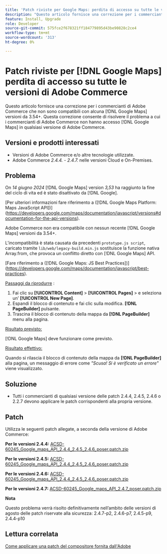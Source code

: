 ```yaml
---
title: 'Patch riviste per Google Maps: perdita di accesso su tutte le versioni di Adobe Commerce'
description: "Questo articolo fornisce una correzione per i commercianti di Adobe Commerce che non sono compatibili con [!DNL Google Maps] versioni da 3.54+."
feature: Install, Upgrade
role: Developer
source-git-commit: 575fce2f678321ff184779895d43be90828c2ce4
workflow-type: tm+mt
source-wordcount: '313'
ht-degree: 0%

---
```


# Patch riviste per [!DNL Google Maps] perdita di accesso su tutte le versioni di Adobe Commerce

Questo articolo fornisce una correzione per i commercianti di Adobe Commerce che non sono compatibili con alcuna [!DNL Google Maps] versioni da 3.54+. Questa correzione consente di risolvere il problema a cui i commercianti di Adobe Commerce non hanno accesso [!DNL Google Maps] in qualsiasi versione di Adobe Commerce.

## Versioni e prodotti interessati

* Versioni di Adobe Commerce e/o altre tecnologie utilizzate.
* Adobe Commerce *2.4.4.* - *2.4.7.* nelle versioni Cloud e On-Premises.

## Problema

On *14 giugno 2024* [!DNL Google Maps] version *3,53* ha raggiunto la fine del ciclo di vita ed è stato disattivato da [!DNL Google].

[Per ulteriori informazioni fare riferimento a ([!DNL Google Maps Platform: Maps JavaScript API])] (https://developers.google.com/maps/documentation/javascript/versions#documentation-for-the-api-versions).

Adobe Commerce non era compatibile con nessun recente [!DNL  Google Maps] versioni da 3.54+.

L’incompatibilità è stata causata da precedenti `prototype.js script`, caricato tramite `lib/web/legacy-build.min.js` sostituisce la funzione nativa Array.from, che provoca un conflitto diretto con [!DNL  Google Maps] API.

[Fare riferimento a ([!DNL Google Maps: JS Best Practices])] (https://developers.google.com/maps/documentation/javascript/best-practices).

<u>Passaggi da riprodurre</u> :

1. Fai clic su **[!UICONTROL Content]** > **[!UICONTROL Pages]** > e seleziona un’ **[!UICONTROL New Page]**.
1. Espandi il blocco di contenuto e fai clic sulla modifica. **[!DNL PageBuilder]** pulsante.
1. Trascina il blocco di contenuto della mappa da **[!DNL PageBuilder]** menu alla pagina.

<u>Risultato previsto:</u>

[!DNL Google Maps] deve funzionare come previsto.

<u> Risultato effettivo:</u>

Quando si rilascia il blocco di contenuto della mappa da **[!DNL PageBuilder]** alla pagina, un messaggio di errore come *&quot;Scusa! Si è verificato un errore&quot;* viene visualizzato.

## Soluzione

* Tutti i commercianti di qualsiasi versione delle patch 2.4.4, 2.4.5, 2.4.6 o 2.2.7 devono applicare le patch corrispondenti alla propria versione.

## Patch

Utilizza le seguenti patch allegate, a seconda della versione di Adobe Commerce:

**Per le versioni 2.4.4:**
[ACSD-60245_Google_maps_API_2.4.4_2.4.5_2.4.6_poser.patch.zip](assets/ACSD-60245_Google_maps_API_2.4.4_2.4.5_2.4.6_composer.patch.zip)

**Per le versioni 2.4.5:**
[ACSD-60245_Google_maps_API_2.4.4_2.4.5_2.4.6_poser.patch.zip](assets/ACSD-60245_Google_maps_API_2.4.4_2.4.5_2.4.6_composer.patch.zip)

**Per le versioni 2.4.6:**
[ACSD-60245_Google_maps_API_2.4.4_2.4.5_2.4.6_poser.patch.zip](assets/ACSD-60245_Google_maps_API_2.4.4_2.4.5_2.4.6_composer.patch.zip)

**Per le versioni 2.4.7:**
[ACSD-60245_Google_maps_API_2.4.7_poser.patch.zip](assets/ACSD-60245_Google_maps_API_2.4.7_composer.patch.zip)

**Nota**

Questo problema verrà risolto definitivamente nell’ambito delle versioni di agosto delle patch riservate alla sicurezza: 2.4.7-p2, 2.4.6-p7, 2.4.5-p9, 2.4.4-p10

## Lettura correlata

[Come applicare una patch del compositore fornita dall&#39;Adobe](https://experienceleague.adobe.com/en/docs/commerce-knowledge-base/kb/how-to/how-to-apply-a-composer-patch-provided-by-magento)